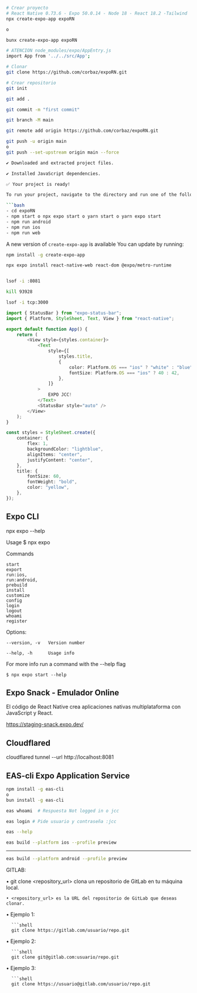```bash
# Crear proyecto
# React Native 0.73.6 - Expo 50.0.14 - Node 18 - React 18.2 -Tailwind
npx create-expo-app expoRN

o

bunx create-expo-app expoRN

# ATENCION node_modules/expo/AppEntry.js
import App from '../../src/App';

# Clonar
git clone https://github.com/corbaz/expoRN.git

# Crear repositorio
git init

git add .

git commit -m "first commit"

git branch -M main

git remote add origin https://github.com/corbaz/expoRN.git

git push -u origin main
o
git push --set-upstream origin main --force

✔ Downloaded and extracted project files.

✔ Installed JavaScript dependencies.

✅ Your project is ready!

To run your project, navigate to the directory and run one of the following npm commands.

```bash
- cd expoRN
- npm start o npx expo start o yarn start o yarn expo start
- npm run android
- npm run ios
- npm run web
```

A new version of `create-expo-app` is available
You can update by running:

```bash
npm install -g create-expo-app

npx expo install react-native-web react-dom @expo/metro-runtime 


lsof -i :8081

kill 93928

lsof -i tcp:3000
```

```typescript
import { StatusBar } from "expo-status-bar";
import { Platform, StyleSheet, Text, View } from "react-native";

export default function App() {
    return (
        <View style={styles.container}>
            <Text
                style={[
                    styles.title,
                    {
                        color: Platform.OS === "ios" ? "white" : "blue",
                        fontSize: Platform.OS === "ios" ? 40 : 42,
                    },
                ]}
            >
                EXPO JCC!
            </Text>
            <StatusBar style="auto" />
        </View>
    );
}

const styles = StyleSheet.create({
    container: {
        flex: 1,
        backgroundColor: "lightblue",
        alignItems: "center",
        justifyContent: "center",
    },
    title: {
        fontSize: 60,
        fontWeight: "bold",
        color: "yellow",
    },
});
```

## Expo CLI

npx expo --help

  Usage
    $ npx expo <command>

  Commands

    start 
    export
    run:ios,
    run:android, 
    prebuild
    install
    customize
    config
    login
    logout
    whoami
    register

  Options:

    --version, -v   Version number

    --help, -h      Usage info

  For more info run a command with the --help flag
  
    $ npx expo start --help

## Expo Snack - Emulador Online

El código de React Native crea aplicaciones nativas multiplataforma con JavaScript y React.

https://staging-snack.expo.dev/

## Cloudflared

cloudflared tunnel --url http://localhost:8081

## EAS-cli Expo Application Service

```bash
npm install -g eas-cli
o
bun install -g eas-cli

eas whoami  # Respuesta Not logged in o jcc

eas login # Pide usuario y contraseña :jcc
```

```bash
eas --help
```

```bash 
eas build --platform ios --profile preview
```
----

```bash
eas build --platform android --profile preview
```

GITLAB:

  • git clone <repository_url> clona un repositorio de GitLab en tu máquina local.

    • <repository_url> es la URL del repositorio de GitLab que deseas clonar.


  • Ejemplo 1:

      ```shell
      git clone https://gitlab.com/usuario/repo.git


  • Ejemplo 2:

      ```shell
      git clone git@gitlab.com:usuario/repo.git


  • Ejemplo 3:

      ```shell
      git clone https://usuario@gitlab.com/usuario/repo.git